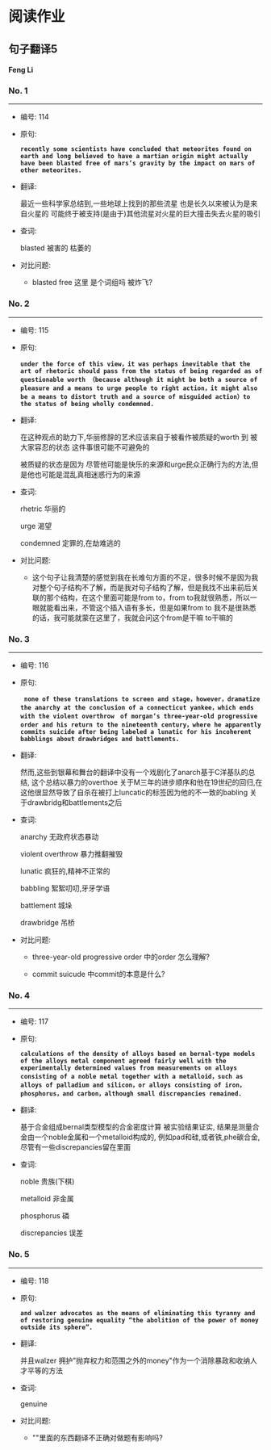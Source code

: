 # 阅读作业

## 句子翻译5

#### Feng Li

### No. 1

----



* 编号: 114

* 原句: 

  **`recently some scientists have concluded that meteorites found on earth and long believed to have a martian origin might actually have been blasted free of mars’s gravity by the impact on mars of other meteorites.`**

* 翻译:

  最近一些科学家总结到,一些地球上找到的那些流星 也是长久以来被认为是来自火星的 可能终于被支持(是由于)其他流星对火星的巨大撞击失去火星的吸引

* 查词:

  blasted	被害的 枯萎的 

  


* 对比问题:
  * blasted free 这里 是个词组吗  被炸飞?

### No. 2

----



* 编号: 115

* 原句: 

  **`under the force of this view，it was perhaps inevitable that the art of rhetoric should pass from the status of being regarded as of questionable worth （because although it might be both a source of pleasure and a means to urge people to right action，it might also be a means to distort truth and a source of misguided action）to the status of being wholly condemned. `**

* 翻译:

  在这种观点的助力下,华丽修辞的艺术应该来自于被看作被质疑的worth 到 被大家容忍的状态 这件事很可能不可避免的

  被质疑的状态是因为 尽管他可能是快乐的来源和urge民众正确行为的方法,但是他也可能是混乱真相迷惑行为的来源

* 查词:

  rhetric	华丽的

  urge	渴望

  condemned	定罪的,在劫难逃的

* 对比问题:
  * 这个句子让我清楚的感觉到我在长难句方面的不足，很多时候不是因为我对整个句子结构不了解，而是我对句子结构了解，但是我找不出来前后关联的那个结构，在这个里面可能是from to，from to我就很熟悉，所以一眼就能看出来，不管这个插入语有多长，但是如果from to 我不是很熟悉的话，我可能就蒙在这里了，我就会问这个from是干嘛 to干嘛的

### No. 3

----



* 编号: 116

* 原句: 

  **` none of these translations to screen and stage，however，dramatize the anarchy at the conclusion of a connecticut yankee，which ends with the violent overthrow　of morgan’s three-year-old progressive order and his return to the nineteenth century，where he apparently commits suicide after being labeled a lunatic for his incoherent babblings about drawbridges and battlements.`**

* 翻译:

  然而,这些到银幕和舞台的翻译中没有一个戏剧化了anarch基于C洋基队的总结, 这个总结以暴力的overthoe 关于M三年的进步顺序和他在19世纪的回归,在这他很显然导致了自杀在被打上luncatic的标签因为他的不一致的babling 关于drawbridg和battlements之后

* 查词:

  anarchy	无政府状态暴动

  violent overthrow	暴力推翻摧毁

  lunatic	疯狂的,精神不正常的

  babbling	絮絮叨叨,牙牙学语

  battlement	城垛

  drawbridge	吊桥

* 对比问题:

  * three-year-old progressive order	中的order 怎么理解?

  * commit suicude 中commit的本意是什么?

    

### No. 4

----



* 编号: 117

* 原句: 

  **`calculations of the density of alloys based on bernal-type models of the alloys metal component agreed fairly well with the experimentally determined values from measurements on alloys consisting of a noble metal together with a metalloid，such as alloys of palladium and silicon，or alloys consisting of iron，phosphorus，and carbon，although small discrepancies remained.`**

* 翻译:

  基于合金组成bernal类型模型的合金密度计算 被实验结果证实, 结果是测量合金由一个noble金属和一个metalloid构成的, 例如pad和硅,或者铁,phe碳合金,尽管有一些discrepancies留在里面

  

* 查词:

  noble	贵族(下棋)

  metalloid	非金属

  phosphorus	磷

  discrepancies	误差

  

### No. 5

----



* 编号: 118

* 原句: 

  **`and walzer advocates as the means of eliminating this tyranny and of restoring genuine equality “the abolition of the power of money outside its sphere”.`**

* 翻译:

  并且walzer 拥护"抛弃权力和范围之外的money"作为一个消除暴政和收纳人才平等的方法

* 查词:

  genuine	

  


* 对比问题:
  * ""里面的东西翻译不正确对做题有影响吗?





